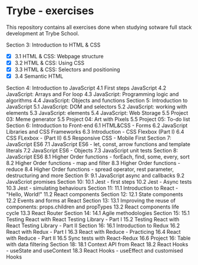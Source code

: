 # Trybe - exercises

This repository contains all exercises done when studying sotware full stack development at Trybe School.

Section 3: Introduction to HTML & CSS 
- [x] 3.1 HTML & CSS: Webpage structure 
- [x] 3.2 HTML & CSS: Using CSS 
- [x] 3.3 HTML & CSS: Selectors and positioning 
- [x] 3.4 Semantic HTML

Section 4: Introduction to JavaScript 4.1 First steps JavaScript 4.2 JavaScript: Arrays and For loop 4.3 JavaScript: Programming logic and algorithms 4.4 JavaScript: Objects and functions
Section 5: Introduction to JavaScript 5.1 JavaScript: DOM and selectors 5.2 JavaScript: working with elements 5.3 JavaScript: elements 5.4 JavaScript: Web Storage 5.5 Project 03: Meme generator 5.5 Project 04: Art with Pixels 5.5 Project 05: To-do list
Section 6: Introduction to Front-end 6.1 HTML&CSS - Forms 6.2 JavaScript Libraries and CSS Frameworks 6.3 Introduction - CSS Flexbox (Part I) 6.4 CSS FLexbox - (Part II) 6.5 Responsive CSS - Mobile First
Section 7: JavaScript ES6 7.1 JavaScript ES6 - let, const, arrow functions and template literals 7.2 JavaScript ES6 - Objects 7.3 JavaScript unit tests
Section 8: JavaScript ES6 8.1 Higher Order functions - forEach, find, some, every, sort 8.2 Higher Order functions - map and filter 8.3 Higher Order functions - reduce 8.4 Higher Order functions - spread operator, rest parameter, destructuring and more
Section 9: 9.1 JavaScript async and callbacks 9.2 JavaScriot promises
Section 10: 10.1 Jest - first steps 10.2 Jest - Async tests 10.3 Jest - simulating behaviours
Section 11: 11.1 Introduction to React - "Hello, World!" 11.2 React components
Section 12: 12.1 State components 12.2 Events and forms at React
Section 13: 13.1 Improving the reuse of components: props.children and propTypes 13.2 React components life cycle 13.3 React Router
Section 14: 14.1 Agile methodologies
Section 15: 15.1 Testing React with React Testing Library - Part I 15.2 Testing React with React Testing Library - Part II
Section 16: 16.1 Introduction to Redux 16.2 React with Redux - Part I 16.3 React with Reduce - Practicing 16.4 React with Reduce - Part II 16.5 Sync tests with React-Redux 16.6 Project 16: Table with data filtering
Section 18: 18.1 Context API from React 18.2 React Hooks - useState and useContext 18.3 React Hooks - useEffect and customised Hooks
 
